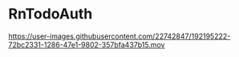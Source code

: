 # RnTodoAuth

https://user-images.githubusercontent.com/22742847/192195222-72bc2331-1286-47e1-9802-357bfa437b15.mov

